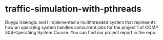 # traffic-simulation-with-pthreads

Duygu Islakoglu and I implemented a multithreaded system that represents how an operating system handles concurrent jobs for the project 1 of COMP 304-Operatiing System Course. You can find our project report in the repo.
